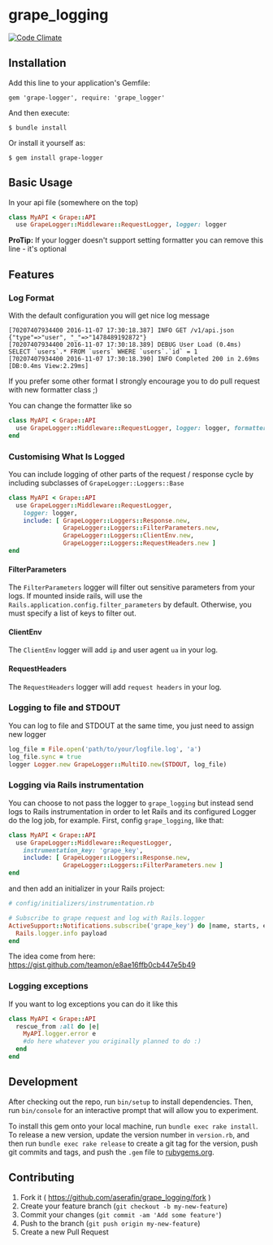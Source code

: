 # grape_logging

[![Code Climate](https://codeclimate.com/github/aserafin/grape_logging/badges/gpa.svg)](https://codeclimate.com/github/aserafin/grape_logging)

## Installation

Add this line to your application's Gemfile:

    gem 'grape-logger', require: 'grape_logger'

And then execute:

    $ bundle install

Or install it yourself as:

    $ gem install grape-logger

## Basic Usage

In your api file (somewhere on the top)

```ruby
class MyAPI < Grape::API
  use GrapeLogger::Middleware::RequestLogger, logger: logger
```

**ProTip:** If your logger doesn't support setting formatter you can remove this line - it's optional

## Features

### Log Format

With the default configuration you will get nice log message

    [70207407934400 2016-11-07 17:30:18.387] INFO GET /v1/api.json {"type"=>"user", "_"=>"1478489192872"}
    [70207407934400 2016-11-07 17:30:18.389] DEBUG User Load (0.4ms)  SELECT `users`.* FROM `users` WHERE `users`.`id` = 1
    [70207407934400 2016-11-07 17:30:18.390] INFO Completed 200 in 2.69ms [DB:0.4ms View:2.29ms]

If you prefer some other format I strongly encourage you to do pull request with new formatter class ;)

You can change the formatter like so
```ruby
class MyAPI < Grape::API
  use GrapeLogger::Middleware::RequestLogger, logger: logger, formatter: MyFormatter.new
end
```

### Customising What Is Logged

You can include logging of other parts of the request / response cycle by including subclasses of `GrapeLogger::Loggers::Base`
```ruby
class MyAPI < Grape::API
  use GrapeLogger::Middleware::RequestLogger,
    logger: logger,
    include: [ GrapeLogger::Loggers::Response.new,
               GrapeLogger::Loggers::FilterParameters.new,
               GrapeLogger::Loggers::ClientEnv.new,
               GrapeLogger::Loggers::RequestHeaders.new ]
end
```

#### FilterParameters
The `FilterParameters` logger will filter out sensitive parameters from your logs. If mounted inside rails, will use the `Rails.application.config.filter_parameters` by default. Otherwise, you must specify a list of keys to filter out.

#### ClientEnv
The `ClientEnv` logger will add `ip` and user agent `ua` in your log.

#### RequestHeaders
The `RequestHeaders` logger will add `request headers` in your log.

### Logging to file and STDOUT

You can log to file and STDOUT at the same time, you just need to assign new logger
```ruby
log_file = File.open('path/to/your/logfile.log', 'a')
log_file.sync = true
logger Logger.new GrapeLogger::MultiIO.new(STDOUT, log_file)
```

### Logging via Rails instrumentation

You can choose to not pass the logger to ```grape_logging``` but instead send logs to Rails instrumentation in order to let Rails and its configured Logger do the log job, for example.
First, config ```grape_logging```, like that:
```ruby
class MyAPI < Grape::API
  use GrapeLogger::Middleware::RequestLogger,
    instrumentation_key: 'grape_key',
    include: [ GrapeLogger::Loggers::Response.new,
               GrapeLogger::Loggers::FilterParameters.new ]
end
```

and then add an initializer in your Rails project:
```ruby
# config/initializers/instrumentation.rb

# Subscribe to grape request and log with Rails.logger
ActiveSupport::Notifications.subscribe('grape_key') do |name, starts, ends, notification_id, payload|
  Rails.logger.info payload
end
```

The idea come from here: https://gist.github.com/teamon/e8ae16ffb0cb447e5b49

### Logging exceptions

If you want to log exceptions you can do it like this
```ruby
class MyAPI < Grape::API
  rescue_from :all do |e|
    MyAPI.logger.error e
    #do here whatever you originally planned to do :)
  end
end
```
## Development

After checking out the repo, run `bin/setup` to install dependencies. Then, run `bin/console` for an interactive prompt that will allow you to experiment.

To install this gem onto your local machine, run `bundle exec rake install`. To release a new version, update the version number in `version.rb`, and then run `bundle exec rake release` to create a git tag for the version, push git commits and tags, and push the `.gem` file to [rubygems.org](https://rubygems.org).

## Contributing

1. Fork it ( https://github.com/aserafin/grape_logging/fork )
2. Create your feature branch (`git checkout -b my-new-feature`)
3. Commit your changes (`git commit -am 'Add some feature'`)
4. Push to the branch (`git push origin my-new-feature`)
5. Create a new Pull Request
